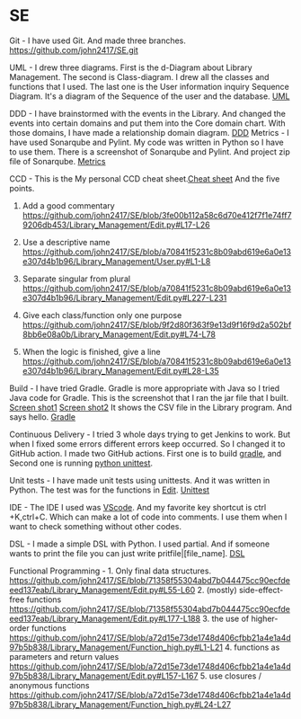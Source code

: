 # SE
Git - I have used Git. And made three branches. https://github.com/john2417/SE.git

UML - I drew three diagrams. First is the d-Diagram about Library Management. The second is Class-diagram. I drew all the classes and functions that I used. The last one is the User information inquiry Sequence Diagram. It's a diagram of the Sequence of the user and the database. [UML](https://github.com/john2417/SE/tree/c3bb83e1190b5ce0262e4bc65d8af7e51f50f3d4/UML)

DDD - I have brainstormed with the events in the Library. And changed the events into certain domains and put them into the Core domain chart. With those domains, I have made a relationship domain diagram. [DDD](https://github.com/john2417/SE/tree/3fe00b112a58c6d70e412f7f1e74ff79206db453/DDD)
Metrics - I have used Sonarqube and Pylint. My code was written in Python so I have to use them. There is a screenshot of Sonarqube and Pylint. And project zip file of Sonarqube. [Metrics](https://github.com/john2417/SE/tree/3fe00b112a58c6d70e412f7f1e74ff79206db453/Metrics)

CCD - This is the My personal CCD cheat sheet.[Cheat sheet](https://github.com/john2417/SE/blob/3fe00b112a58c6d70e412f7f1e74ff79206db453/CCD/Personal%20CCD%20cheat%20sheet.pdf) And the five points.
1. Add a good commentary 
https://github.com/john2417/SE/blob/3fe00b112a58c6d70e412f7f1e74ff79206db453/Library_Management/Edit.py#L17-L26

3. Use a descriptive name  
 https://github.com/john2417/SE/blob/a70841f5231c8b09abd619e6a0e13e307d4b1b96/Library_Management/User.py#L1-L8

5. Separate singular from plural  
 https://github.com/john2417/SE/blob/a70841f5231c8b09abd619e6a0e13e307d4b1b96/Library_Management/Edit.py#L227-L231

7. Give each class/function only one purpose  
 https://github.com/john2417/SE/blob/9f2d80f363f9e13d9f16f9d2a502bf8bb6e08a0b/Library_Management/Edit.py#L74-L78

9. When the logic is finished, give a line  
 https://github.com/john2417/SE/blob/a70841f5231c8b09abd619e6a0e13e307d4b1b96/Library_Management/Edit.py#L28-L35

Build - I have tried Gradle. Gradle is more appropriate with Java so I tried Java code for Gradle. This is the screenshot that I ran the jar file that I built. [Screen shot1](https://github.com/john2417/SE/blob/a70841f5231c8b09abd619e6a0e13e307d4b1b96/gradle/gradle.png) [Screen shot2](https://github.com/john2417/SE/blob/36a6208affe274c4ef56ed4dd147cc35cafe4f3b/gradle/gradle2.png)
 It shows the CSV file in the Library program. And says hello. [Gradle](https://github.com/john2417/SE/blob/e90a1085766810f33ee134671b956a5fb3fbd60f/app/build.gradle)
 
Continuous Delivery - I tried 3 whole days trying to get Jenkins to work. But when I fixed some errors different errors keep occurred. So I changed it to GitHub action. I made two GitHub actions. First one is to build [gradle](https://github.com/john2417/SE/blob/e90a1085766810f33ee134671b956a5fb3fbd60f/.github/workflows/gradle.yml), and Second one is running [python unittest](https://github.com/john2417/SE/blob/e90a1085766810f33ee134671b956a5fb3fbd60f/.github/workflows/python-application). 

Unit tests - I have made unit tests using unittests. And it was written in Python. The test was for the functions in [Edit](https://github.com/john2417/SE/blob/8885a1511aca2500ce67cb357c4c700ef24f3d8e/Library_Management/Edit.py). [Unittest](https://github.com/john2417/SE/blob/8885a1511aca2500ce67cb357c4c700ef24f3d8e/Library_Management/Edittest.py)

IDE - The IDE I used was [VScode](https://github.com/john2417/SE/blob/d60fa96c046cf632c0df0064e18c0a9ca1d37f5e/IDE/VS%20Code.png). And my favorite key shortcut is ctrl +K,ctrl+C. Which can make a lot of code into comments. I use them when I want to check something without other codes. 

DSL - I made a simple DSL with Python. I used partial. And if someone wants to print the file you can just write 
pritfile|[file_name]. 
[DSL](https://github.com/john2417/SE/blob/d60fa96c046cf632c0df0064e18c0a9ca1d37f5e/Library_Management/DSL.py)

Functional Programming - 1. Only final data structures. https://github.com/john2417/SE/blob/71358f55304abd7b044475cc90ecfdeeed137eab/Library_Management/Edit.py#L55-L60
2. (mostly) side-effect-free functions
https://github.com/john2417/SE/blob/71358f55304abd7b044475cc90ecfdeeed137eab/Library_Management/Edit.py#L177-L188
3. the use of higher-order functions
https://github.com/john2417/SE/blob/a72d15e73de1748d406cfbb21a4e1a4d97b5b838/Library_Management/Function_high.py#L1-L21
4. functions as parameters and return values
https://github.com/john2417/SE/blob/a72d15e73de1748d406cfbb21a4e1a4d97b5b838/Library_Management/Edit.py#L157-L167
5. use closures / anonymous functions
https://github.com/john2417/SE/blob/a72d15e73de1748d406cfbb21a4e1a4d97b5b838/Library_Management/Function_high.py#L24-L27
